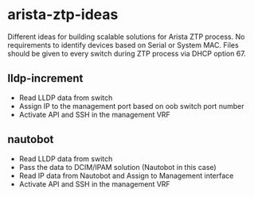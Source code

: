 # arista-ztp-ideas

Different ideas for building scalable solutions for Arista ZTP process.
No requirements to identify devices based on Serial or System MAC.
Files should be given to every switch during ZTP process via DHCP option 67.

lldp-increment
---------------------
- Read LLDP data from switch
- Assign IP to the management port based on oob switch port number
- Activate API and SSH in the management VRF

nautobot
-----------
- Read LLDP data from switch
- Pass the data to DCIM/IPAM solution (Nautobot in this case)
- Read IP data from Nautobot and Assign to Management interface
- Activate API and SSH in the management VRF